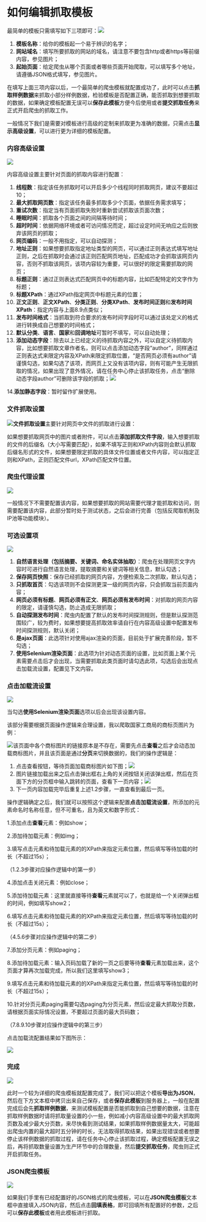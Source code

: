 # 如何编辑抓取模板

最简单的模板只需填写如下三项即可：![](/assets/simpleModule.png)

1. **模板名称**：给你的模板起一个易于辨识的名字；
2. **网站域名**：填写所要抓取的网站的域名，请注意不要包含http或者https等前缀内容，参见图片；
3. **起始页面**：给定爬虫从哪个页面或者哪些页面开始爬取，可以填写多个地址，请遵循JSON格式填写，参见图片。

在填写上面三项内容以后，一个最简单的爬虫模板就配置成功了，此时可以点击**抓取样例数据**来抓取小部分样例数据，检验模板是否配置正确，能否抓取到想要抓取的数据，如果确定模板配置无误可以**保存此模板**方便今后使用或者**提交抓取任务**来正式开启爬虫的抓取工作。

一般情况下我们是需要对模板进行高级的定制来抓取更为准确的数据，只需点击**显示高级设置**，可以进行更为详细的模板配置。

### 内容高级设置

![](/assets/contentSetting.png)

内容高级设置主要针对页面的抓取内容进行配置：

1. **线程数**：指定该任务抓取时可以开启多少个线程同时抓取网页，建议不要超过10；
2. **最大抓取网页数**：指定该任务最多抓取多少个页面，依据任务需求填写；
3. **重试次数**：指定当有页面抓取失败时重新尝试抓取该页面次数；
4. **睡眠时间**：抓取各个页面之间的间隔等待时间；
5. **超时时间**：依据网络环境或者可访问情况而定，超过设定时间无响应之后则放弃该网页的抓取；
6. **网页编码**：一般不用指定，可以自动探测；
7. **地址正则**：如果想要抓取指定地址类型的网页，可以通过正则表达式填写地址正则，之后在抓取时会通过该正则匹配网页地址，匹配成功才会抓取该网页内容，否则不抓取该网页，该项内容较为重要，可以很好的限定需要抓取的网页；
8. **标题正则**：通过正则表达式匹配网页中的标题内容，比如匹配特定的文字作为标题；
9. **标题XPath**：通过XPath指定网页中标题元素的位置；
10. **正文正则**、**正文XPath**、**分类正则**、**分类XPath**、**发布时间正则**和**发布时间XPath**：指定内容与上面8.9点类似；
11. **发布时间格式**：当抓取到符合要求的发布时间字段时可以通过该处定义的格式进行转换成自己想要的时间格式；
12. **默认分类**、**语言**、**国家**和**回调地址**可暂时不填写，可以自动处理；
13. **添加动态字段**：除去以上已经定义的待抓取内容之外，可以自定义待抓取内容，比如想要抓取文章作者名，则可以点击添加动态字段“author”，同样通过正则表达式来限定内容及XPath来限定抓取位置，“是否网页必须有author”请谨慎勾选，如果勾选了该项，而网页上又没有该项内容，则有可能产生无限抓取的情况，如果出现了意外情况，请在任务中心停止该抓取任务，点击“删除动态字段author”可删除该字段的抓取；![](/assets/dynamicField.png)

14.**添加静态字段**：暂时留作扩展使用。

### 文件抓取设置

![](/assets/fileField.png)**文件抓取设置**主要针对网页中文件的抓取进行设置：

如果想要抓取网页中的图片或者附件，可以点击**添加抓取文件字段**，输入想要抓取的文件的后缀名（大小写需要匹配），如果不填写正则和XPath内容则会默认抓取后缀名形式的文件，如果想要限定抓取的具体文件位置或者文件内容，可以指定正则和XPath，正则匹配文件url，XPath匹配文件位置。

### 爬虫代理设置

![](/assets/proxyField.png)

一般情况下不需要配置该内容，如果想要抓取的网站需要代理才能抓取和访问，则需要配置该内容，此部分暂时处于测试状态，之后会进行完善（包括反爬取机制及IP池等功能模块）。

### 可选设置项

![](/assets/otherSettings.png)

1. **自然语言处理（包括摘要、关键词、命名实体抽取）**：爬虫在处理网页文字内容时可进行自然语言处理，提取摘要和关键词等相关信息，默认勾选；
2. **保存网页快照**：保存已经抓取的网页内容，方便检索及二次抓取，默认勾选；
3. **只抓取首页**：勾选该项则不会探测更深一级的网页内容，只会抓取当前页面内容；
4. **网页必须有标题**、**网页必须有正文**、**网页必须有发布时间**：对抓取的网页内容的限定，请谨慎勾选，防止造成无限抓取；
5. **自动探测发布时间**：爬虫内配置了默认的发布时间探测规则，但是默认探测范围较广，较为费时，如果想要提高抓取效率请自行在内容高级设置中配置发布时间探测规则，默认关闭；
6. **是ajax页面**：此选项针对使用ajax渲染的页面，目前处于扩展完善阶段，暂不勾选；
7. **使用Selenium渲染页面**：此选项为针对动态页面的设置，比如页面上某个元素需要点击后才会出现，当需要抓取此类页面时请勾选此项，勾选后会出现点击加载流设置，配置见下文内容。

### 点击加载流设置

![](/assets/clickField.png)

当勾选**使用Selenium渲染页面**选项以后会出现该设置内容。

该部分需要根据页面操作逻辑来合理设置，我以爬取国家工商局的商标页图片为例：

![](/assets/sbgg01.png)该页面中各个商标图片的链接原本是不存在，需要先点击**查看**之后才会动态加载商标图片，并且该页面是通过**分页**来切换数据的，我们的操作逻辑是：

1. 点击查看按钮，等待页面加载商标图片如下图；![](/assets/sdgg02.png)
2. 图片链接加载出来之后点击弹出框右上角的关闭按钮关闭该弹出框，然后在页面下方的分页框中输入跳转的页面，查看下一页内容；![](/assets/sdgg03.png)
3. 下一页内容加载完毕后重复上述1.2步骤，一直查看到最后一页。

操作逻辑确定之后，我们就可以按照这个逻辑来配置**点击加载流设置**，所添加的元素命名时名称任意，但不可重名，且为英文和数字形式：

1.添加点击**查看**元素：例如show；

2.添加待加载元素：例如img；

3.填写点击元素和待加载元素的的XPath来指定元素位置，然后填写等待加载的时长（不超过15s）；

（1.2.3步骤对应操作逻辑中的第一步）

4.添加点击关闭元素：例如close；

5.添加待加载元素：这里就直接等待**查看**元素就可以了，也就是给一个关闭弹出框的时间，例如填写show2；

6.填写点击元素和待加载元素的的XPath来指定元素位置，然后填写等待加载的时长（不超过15s）；

（4.5.6步骤对应操作逻辑中的第二步）

7.添加分页元素：例如paging；

8.添加待加载元素：输入页码加载了新的一页之后要等待**查看**元素加载出来，这个页面才算再次加载完成，所以我们这里填写show3；

9.填写点击元素和待加载元素的的XPath来指定元素位置，然后填写等待加载的时长（不超过15s）；

10.针对分页元素paging需要勾选paging为分页元素，然后设定最大抓取分页数，请根据页面实际情况设置，不要超过页面的最大页码数；

（7.8.9.10步骤对应操作逻辑中的第三步）

点击加载流配置结果如下图所示：

![](/assets/clickField02.png)

### 完成

![](/assets/complete02.png)

此时一个较为详细的爬虫模板就配置完成了，我们可以把这个模板**导出为JSON**，然后在下方文本框中拷贝出来自己保存，或者**保存此模板**到服务器上，一般在配置完成后会先**抓取样例数据**，来测试模板配置是否能抓取到自己想要的数据，注意在抓取样例数据时请将抓取量设置的小一些，例如减小内容高级设置中的最大抓取网页数及减少最大分页数，来尽快看到测试结果，如果抓取样例数据量太大，可能超出爬虫内置的最大超时五分钟的时长，无法取得抓取结果，如果出现错误或者想要停止该样例数据的抓取过程，请在任务中心停止该抓取过程，确定模板配置无误之后，再将抓取数量设置为生产环节中的合理数量，然后**提交抓取任务**，爬虫则正式开启抓取任务。

### JSON爬虫模板

![](/assets/JSON.png)

如果我们手里有已经配置好的JSON格式的爬虫模板，可以在**JSON爬虫模板**文本框中直接填入JSON内容，然后点击**回填表格**，即可回填所有配置好的参数，之后可以**保存此模板**或者用此模板进行抓取。

